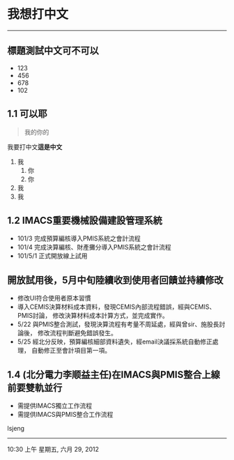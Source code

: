 
# 我想打中文 #

----------

## 標題測試中文可不可以 ##

- 123
- 456
- 678
- 102

## 1.1 可以耶 ##

> 我的你的

我要打中文**這是中文**

1. 我
	1. 你
	2. 你
2. 我
3. 我

## 1.2 IMACS重要機械設備建設管理系統 ##

- 101/3 完成預算編核導入PMIS系統之會計流程
- 101/4 完成決算編核、財產攤分導入PMIS系統之會計流程
- 101/5/1 正式開放線上試用

## 開放試用後，5月中旬陸續收到使用者回饋並持續修改 ##

- 修改UI符合使用者原本習慣
- 導入CEMIS決算材料成本資料，發現CEMIS內部流程錯誤，經與CEMIS、PMIS討論，
修改決算材料成本計算方式，並完成實作。
- 5/22 與PMIS整合測試，發現決算流程有考量不周延處，經與曾sir、施股長討論後，
修改流程判斷避免錯誤發生。
- 5/25 經北分反映，預算編核細部資料遺失，經email決議採系統自動修正處理，
自動修正至會計項目第一項。

## 1.4 (北分電力李顺益主任)在IMACS與PMIS整合上線前要雙軌並行 ##
- 需提供IMACS獨立工作流程
- 需提供IMACS與PMIS整合工作流程




lsjeng







----------
10:30 上午 星期五, 六月 29, 2012




